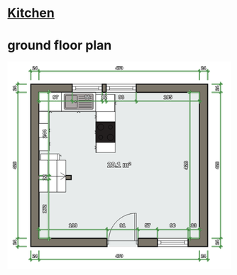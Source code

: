 # [Kitchen](./kitchen/README.md)

# ground floor plan

![](./ground-floor-new-layout.png)

<!--

## first floor old layout

![](./first-floor-old-layout.png)

## kitchen

## water heaters

https://www.ebay.co.uk/itm/Instant-Electric-Hot-Water-Heater-Boiler-24KW-Tankless-Water-Heater-Digital/183759015741

## heaters

High Heat Retention storage heaters from manufacturers such as Dimplex

# boiler

## electric

https://www.selcobw.com/products/plumbing-heating/heating/boilers/vokera-easi-heat-29kw-combi-boiler-flue
https://e-metalowiec.com/podgrzewacze-elektryczne/1572-przeplywowy-ogrzewacz-wody-siemens-dh24400-24-kw-wysylka-gratis--4242003324097.html

# paint

dulux polączyć z wapnem
nie latexowe

laminate
https://www.selcobw.com/products/flooring-tiling/flooring/laminate/krono-8mm-v-groove-laminate-flooring-vario-rockford-oak-effect-2-22m

# bathroom

drewno sie zrywa, na to sklejka wodoodporna, na to płytki na klej plastyczny

# upstairs bedroom

https://www.diy.com/departments/holden-d-cor-teal-animals-glitter-wallpaper/1927410_BQ.prd
https://www.diy.com/departments/peyote-cartoon-foxes-wallpaper/3663602561569_BQ.prd/gallery

# Easy Markdown to Github Pages

## Introduction

This little guide demonstrate how to turn any [Github](http://github.com) repository with a bunch of [Markdown](https://en.wikipedia.org/wiki/Markdown) files into a simple website using [Github Pages](https://pages.github.com/) and [Jekyll](https://jekyllrb.com/).

* You don't need to use the command line or anything other than your browser.
* It doesn't require any knowledge in Jekyll.
* It's completely compatible with any bunch of markdown files you already have in any existing repository without any modification to those files. That includes the basic `README.md` almost all repositories contain.
* The markdown files will remain just as readable and usable in Github than in your website.

In fact this guide uses the same configuration and can be read both in Github and in Github Pages, at your preference:

* [Here is the link to the Github version](https://github.com/nicolas-van/easy-markdown-to-github-pages)
* [Here is the link to the Github Pages version](https://nicolas-van.github.io/easy-markdown-to-github-pages/)

## Step by step instructions

### Determine the repository where you want to activate Github Pages

You can of course create a new repository if you want.

### Create the `_config.yml` file

That file should be created on the root of your repository. Here is some content to copy-paste in it:

```
plugins:
  - jekyll-relative-links
relative_links:
  enabled: true
  collections: true
include:
  - CONTRIBUTING.md
  - README.md
  - LICENSE.md
  - COPYING.md
  - CODE_OF_CONDUCT.md
  - CONTRIBUTING.md
  - ISSUE_TEMPLATE.md
  - PULL_REQUEST_TEMPLATE.md
```

It's basically just a few tuning of Github Pages' default configuration to have a better handling of Markdown files.

### Activate Github Pages in your repository configuration

On the Github page of your project go into `Settings > Options > Github Pages`:

![](./printscreen1.png)

In the `Source` option, select `master branch` then `Save`:

![](./printscreen2.png)

You must also choose a theme:

![](./printscreen3.png)

That's it! Now you can juste use the link provided by Github to access you website:

![](./printscreen4.png)

## Usage guide

* Any markdown file in your repository will display in your Github Pages website. You just have to use the same path to access it and replace the `.md` extension by `.html`.
* To make links between your Markdown files just use a relative path to the other Markdown file. The configuration you copy pasted in your `_config.yml` provides a plugin to convert those URLs. So your Markdown files will have correct links both in Github and Github Pages.
* The index page of your website can be a `index.md` file or a `README.md` file. If both exists the `index.md` file has priority.
* You should be able to use any [Github Flavored Markdown](https://guides.github.com/features/mastering-markdown/).

## Known differences between Github and Github Pages

* No automatic links with Github Pages. The Github Markdown renderer can automatically detect a simple copy-pasted link and make it a clickable link. Github Pages doesn't propose a feature to reproduce that behavior, so you'll have to braces your links with the `[]()` syntax.

## Recipes

Since the purpose of this guide is to demonstrate how to publish multiple Markdown files as a website but I don't have much more to say I will propose you some delicious recipes instead:

* [Escalivada](./recipes/Escalivada.md)
* [Gazpacho](./recipes/Gazpacho.md)
* [Pasta all'amatriciana](./recipes/Pasta_all_amatriciana.md)

## Contributing

See the [Contribution Guide](./CONTRIBUTING.md).

## License

See the [License File](./LICENSE.md).

-->
